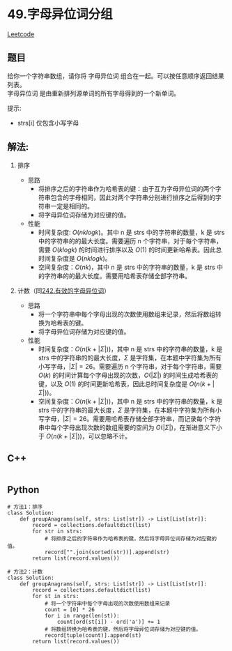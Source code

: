 # 49.字母异位词分组
[Leetcode](https://leetcode-cn.com/problems/group-anagrams/description/)

## 题目
给你一个字符串数组，请你将 字母异位词 组合在一起。可以按任意顺序返回结果列表。  
字母异位词 是由重新排列源单词的所有字母得到的一个新单词。

提示:  
* strs[i] 仅包含小写字母

## 解法:  
1. 排序
    * 思路
        * 将排序之后的字符串作为哈希表的键：由于互为字母异位词的两个字符串包含的字母相同，因此对两个字符串分别进行排序之后得到的字符串一定是相同的。
        * 将字母异位词存储为对应键的值。
    * 性能
        * 时间复杂度: $O(nklogk)$。其中 n 是 strs 中的字符串的数量，k 是 strs 中的字符串的的最大长度。需要遍历 n 个字符串，对于每个字符串，需要 $O(klog⁡k)$ 的时间进行排序以及 $O(1)$ 的时间更新哈希表。因此总时间复杂度是 $O(nklog⁡k)$。
        * 空间复杂度：$O(nk)$，其中 n 是 strs 中的字符串的数量，k 是 strs 中的字符串的的最大长度。需要用哈希表存储全部字符串。
        
2. 计数（同[242.有效的字母异位词](./242_valid-anagram.md)）
    * 思路
        * 将一个字符串中每个字母出现的次数使用数组来记录，然后将数组转换为哈希表的键。
        * 将字母异位词存储为对应键的值。
    * 性能
        * 时间复杂度：$O(n(k+|Σ|))$，其中 n 是 strs 中的字符串的数量，k 是 strs 中的字符串的的最大长度，$Σ$ 是字符集，在本题中字符集为所有小写字母，$|Σ|=26$。需要遍历 n 个字符串，对于每个字符串，需要 $O(k)$ 的时间计算每个字母出现的次数，$O(|Σ|)$ 的时间生成哈希表的键，以及 $O(1)$ 的时间更新哈希表，因此总时间复杂度是 $O(n(k+|Σ|))$。
        * 空间复杂度：$O(n(k+|Σ|))$，其中 n 是 strs 中的字符串的数量，k 是 strs 中的字符串的最大长度，$Σ$ 是字符集，在本题中字符集为所有小写字母，$|Σ|=26$。需要用哈希表存储全部字符串，而记录每个字符串中每个字母出现次数的数组需要的空间为 $O(|Σ|)$，在渐进意义下小于 $O(n(k+|Σ|))$，可以忽略不计。

## C++
```

```

## Python
```
# 方法1：排序
class Solution:
    def groupAnagrams(self, strs: List[str]) -> List[List[str]]:
        record = collections.defaultdict(list)
        for str in strs:
            # 将排序之后的字符串作为哈希表的键，然后将字母异位词存储为对应键的值。
            record["".join(sorted(str))].append(str)
        return list(record.values())
```

```
# 方法2：计数
class Solution:
    def groupAnagrams(self, strs: List[str]) -> List[List[str]]:
        record = collections.defaultdict(list)
        for st in strs:
            # 将一个字符串中每个字母出现的次数使用数组来记录
            count = [0] * 26
            for i in range(len(st)):
                count[ord(st[i]) - ord('a')] += 1
            # 将数组转换为哈希表的键，然后将字母异位词存储为对应键的值。
            record[tuple(count)].append(st)
        return list(record.values())
```

